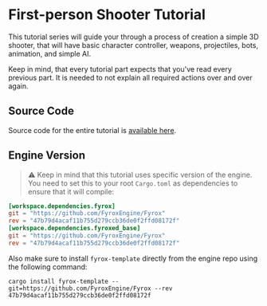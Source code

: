 # First-person Shooter Tutorial

This tutorial series will guide your through a process of creation a simple 3D shooter, that will have basic 
character controller, weapons, projectiles, bots, animation, and simple AI.

Keep in mind, that every tutorial part expects that you've read every previous part. It is needed to not explain
all required actions over and over again.

## Source Code

Source code for the entire tutorial is [available here](https://github.com/fyrox-book/fyrox-book.github.io/tree/main/src/code/tutorials/fps).

## Engine Version

> ⚠️ Keep in mind that this tutorial uses specific version of the engine. You need to set this to your root `Cargo.toml` as 
> dependencies to ensure that it will compile:

```toml
[workspace.dependencies.fyrox]
git = "https://github.com/FyroxEngine/Fyrox"
rev = "47b79d4acaf11b755d279ccb36de0f2ffd08172f"
[workspace.dependencies.fyroxed_base]
git = "https://github.com/FyroxEngine/Fyrox"
rev = "47b79d4acaf11b755d279ccb36de0f2ffd08172f"
```

Also make sure to install `fyrox-template` directly from the engine repo using the following command:

```shell
cargo install fyrox-template --git=https://github.com/FyroxEngine/Fyrox --rev 47b79d4acaf11b755d279ccb36de0f2ffd08172f
```
